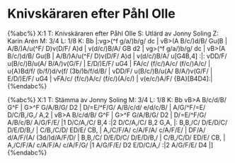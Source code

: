 # Knivskäraren efter Påhl Olle

{%abc%}
X:1
T: Knivskäraren efter Påhl Olle
S: Utlärd av Jonny Soling
Z: Karin Arén
M: 3/4
L: 1/8
K: Bb
|:vg>(^f g/a/)b/g/ dc | vB>(A B/c/)d/B/ Gu(B | A/B/)A/u(^F/ D)v(D/F/ A)d | v(d/c/)B/A/ GB d2 | 
vg>(^f g/a/)b/g/ dc | vB>(A B/c/)d/B/ Gu(B | A/B/)A/u(^F/ D)v(D/F/ A)d | v(d/c/)B/A/ u[G4B,4] :|:
vDD/F/ u(B/c/)B/u(A/ B/A/)v(G/F/ | E/D/)E/F/ uG4 | FA/c/ (f/c/)A/c/ (f/c/)A/c/ | u{A}Bd/f/ (b/f/)d/v(f/ (3b/)b/f/d/B/ | 
vDD/F/ u(B/c/)B/u(A/ B/A/)v(G/F/ | E/D/)E/F/ uG4 | vFA/c/ (f/c/)A/c/ (f/c/)(A/c/) | v(e/c/)A/F/ {BA}[B4D4]:| 
{%endabc%}


{%abc%}
X:1
T: Stämma av Jonny Soling
M: 3/4
L: 1/8
K: Bb
vB>A B/c/d/B/ G^F | G>^F G/A/B/G/ D2 | D/=E/^F/G/ A/B/c/d/ e/d/c/B/ | A/G/^F/=E/ D/C/B,/G,/ A,2 | 
vB>A B/c/d/B/ G^F | G>^F G/A/B/G/ D2 | D/=E/^F/G/ A/B/c/B/ A/G/F/E/ |1 D/C/A,/C/ B,4 :|2 D/C/A,/C/ B,2 G,A, |:
B,B,/C/ D/E/D/C/ D/E/D/B,/ | C/B,/C/D/ ED/E/ CB, | A,/C/F/A/ c/A/F/A/ c/A/F/E/ | DF/A/ d/A/F/(A/ (3d/)d/A/F/D/ | 
B,B,/C/ D/E/D/C/ D/E/D/B,/ | C/B,/C/D/ ED/E/ CB, | A,/C/F/A/ c/A/F/A/ c/A/F/G/ |1 A/G/F/E/ D2 E/D/C/A,/ :|2 A/G/F/E/ D4 |]
{%endabc%}


